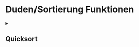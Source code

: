# Duden/Sortierung Funktionen
<details>
<summary><h2>Quicksort</h2></summary>
<ul>
<pre>
Eine Funktion, die die Zahlen Liste <liste> mit dem Quick-Sort Algorithmus sortiert und die sortierte Liste zurück gibt.
Zeitkomplexität: O(n * log(n))
</pre>
	<li>Parameter: <code>liste</code></li>
	<li>Parameter Typ: <code>Zahlen Liste</code></li>
	<li>Rückgabe Typ: <code>Zahlen Liste</code></li>
</ul>

<h3>Aliase</h3>
<ol>
	<li><code>&#34;&lt;liste&gt; sortiert&#34;</code></li>
	<li><code>&#34;&lt;liste&gt; mit quick-sort sortiert&#34;</code></li>
</ol>

<h3>Implementation</h3>
<pre class="language-ddp" tabindex="0">
<code class="language-ddp">
Wenn die Länge von liste kleiner als, oder 1 ist, gib liste zurück. [End-Bedingung der Rekursion]

Die Zahl Teiler ist 0. [für später]
:
	Die Zahl pivot ist liste an der Stelle (die Länge von liste). [das pivot Element ist das letzte Element der Liste]
	[alle Elemente die größer als pivot sind kommen nach rechts, der Rest nach links, die Mitte wird in Teiler gespeichert]
	Die Zahl _links ist 1.
	Die Zahl _rechts ist die Länge von liste.
	Die Zahl i ist _links.
	Die Zahl j ist _rechts.

	Solange i kleiner als j ist, mache:
		Solange i kleiner als j ist und liste an der Stelle i kleiner als, oder pivot ist, erhöhe i um 1.
		Solange j größer als i ist und liste an der Stelle j größer als pivot ist, verringere j um 1.
		
		Wenn liste an der Stelle i größer als liste an der Stelle j ist, tausche (liste an der Stelle j) und (liste an der Stelle i).

	Wenn liste an der Stelle i größer als pivot ist, tausche (liste an der Stelle i) und (liste an der Stelle _rechts).
	Sonst speichere _rechts in i.
	Speichere i in Teiler.

[sortiere die linke und rechte Hälfte rekursiv]
Die Zahlen Liste linkeHälfte ist (liste von 1 bis (Teiler minus 1)) mit quick-sort sortiert.
Die Zahlen Liste rechteHälfte ist (liste von Teiler bis (die Länge von liste)) mit quick-sort sortiert.

Gib linkeHälfte verkettet mit rechteHälfte zurück.

</code>
</pre>
</details>


